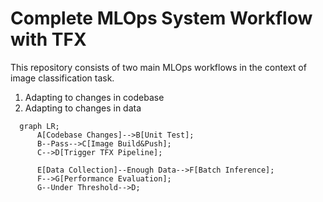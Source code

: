 # Complete MLOps System Workflow with TFX

This repository consists of two main MLOps workflows in the context of image classification task. 
1. Adapting to changes in codebase
2. Adapting to changes in data

```mermaid
  graph LR;
      A[Codebase Changes]-->B[Unit Test];
      B--Pass-->C[Image Build&Push];
      C-->D[Trigger TFX Pipeline];
      
      E[Data Collection]--Enough Data-->F[Batch Inference];
      F-->G[Performance Evaluation];
      G--Under Threshold-->D;
```
